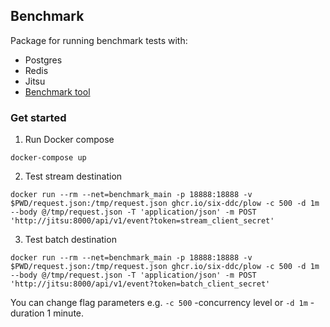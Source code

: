 ## Benchmark

Package for running benchmark tests with:
- Postgres
- Redis
- Jitsu
- [Benchmark tool](https://github.com/six-ddc/plow)


### Get started

1. Run Docker compose

```shell
docker-compose up
```

2. Test stream destination

```shell
docker run --rm --net=benchmark_main -p 18888:18888 -v $PWD/request.json:/tmp/request.json ghcr.io/six-ddc/plow -c 500 -d 1m --body @/tmp/request.json -T 'application/json' -m POST 'http://jitsu:8000/api/v1/event?token=stream_client_secret'
```

3. Test batch destination

```shell
docker run --rm --net=benchmark_main -p 18888:18888 -v $PWD/request.json:/tmp/request.json ghcr.io/six-ddc/plow -c 500 -d 1m --body @/tmp/request.json -T 'application/json' -m POST 'http://jitsu:8000/api/v1/event?token=batch_client_secret'
```

You can change flag parameters e.g. `-c 500` -concurrency level or `-d 1m` - duration 1 minute. 